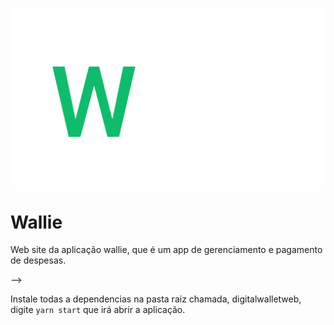 <p align="center">
  <img src="screens/wallie-logo.png"/>
</p>

<!-- ![Badge](https://img.shields.io/github/issues/Matheus-SS/PROSHOP)
![Badge](https://img.shields.io/github/forks/Matheus-SS/PROSHOP)
![Badge](https://img.shields.io/github/stars/Matheus-SS/PROSHOP)
![GitHub license](https://img.shields.io/github/license/Matheus-SS/PROSHOP) -->

# Wallie

Web site da aplicação wallie, que é um app de gerenciamento e pagamento de despesas.

<!-- <!-- Caso deseje rodar na sua máquina, digite: -->

<!-- ```
git clone https://github.com/Matheus-SS/PROSHOP.git
``` --> -->

Instale todas a dependencias na pasta raiz chamada, digitalwalletweb, digite `yarn start` que irá abrir a aplicação.
